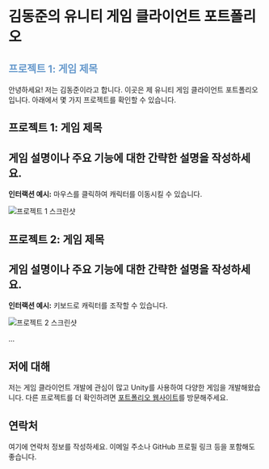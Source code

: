 # 김동준의 유니티 게임 클라이언트 포트폴리오

<style>
.project-title {
  color: #6699cc;
  font-size: 20px;
  font-weight: bold;
}
</style>

## <span class="project-title">프로젝트 1: 게임 제목</span>

안녕하세요! 저는 김동준이라고 합니다. 이곳은 제 유니티 게임 클라이언트 포트폴리오입니다. 아래에서 몇 가지 프로젝트를 확인할 수 있습니다.

## 프로젝트 1: 게임 제목

<h2>게임 설명이나 주요 기능에 대한 간략한 설명을 작성하세요.</h2>

**인터랙션 예시:** 마우스를 클릭하여 캐릭터를 이동시킬 수 있습니다.

![프로젝트 1 스크린샷](https://raw.githubusercontent.com/your-username/your-repo/master/path/to/screenshot.png)

## 프로젝트 2: 게임 제목

<h2>게임 설명이나 주요 기능에 대한 간략한 설명을 작성하세요.</h2>

**인터랙션 예시:** 키보드로 캐릭터를 조작할 수 있습니다.

![프로젝트 2 스크린샷](https://raw.githubusercontent.com/your-username/your-repo/master/path/to/screenshot.png)

...

## 저에 대해

저는 게임 클라이언트 개발에 관심이 많고 Unity를 사용하여 다양한 게임을 개발해왔습니다. 다른 프로젝트를 더 확인하려면 [포트폴리오 웹사이트](https://your-portfolio-website.com)를 방문해주세요.

## 연락처

여기에 연락처 정보를 작성하세요. 이메일 주소나 GitHub 프로필 링크 등을 포함해도 좋습니다.
